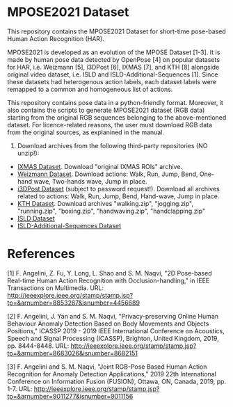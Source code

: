 # MPOSE2021 Dataset

This repository contains the MPOSE2021 Dataset for short-time pose-based Human Action Recognition (HAR). 

MPOSE2021 is developed as an evolution of the MPOSE Dataset [1-3]. It is made by human pose data detected by OpenPose [4] on popular datasets for HAR, i.e. Weizmann [5], i3DPost [6], IXMAS [7], and KTH [8] alongside original video dataset, i.e. ISLD and ISLD-Additional-Sequences [1]. Since these datasets had heterogenous action labels, each dataset labels were remapped to a common and homogeneous list of actions.

This repository contains pose data in a python-friendly format. Moreover, it also contains the scripts to generate MPOSE2021 dataset (RGB data) starting from the original RGB sequences belonging to the above-mentioned dataset. For licence-related reasons, the user must download RGB data from the original sources, as explanined in the manual.

1. Download archives from the following third-party repositories (NO unzip!):
  * [IXMAS Dataset](https://www.epfl.ch/labs/cvlab/data/data-ixmas10). Download "original IXMAS ROIs" archive.
  * [Weizmann Dataset](http://www.wisdom.weizmann.ac.il/~vision/SpaceTimeActions.html). Download actions: Walk, Run, Jump, Bend, One-hand wave, Two-hands wave, Jump in place.
  * [i3DPost Dataset](http://kahlan.eps.surrey.ac.uk/i3dpost_action/) (subject to password request!). Download all archives related to actions: Walk, Run, Jump, Bend, Hand-wave, Jump in place.
  * [KTH Dataset](https://www.csc.kth.se/cvap/actions/). Download archives "walking.zip", "jogging.zip", "running.zip", "boxing.zip", "handwaving.zip", "handclapping.zip"
  * [ISLD Dataset]()
  * [ISLD-Additional-Sequences Dataset]()

# References
[1] F. Angelini, Z. Fu, Y. Long, L. Shao and S. M. Naqvi, "2D Pose-based Real-time Human Action Recognition with Occlusion-handling," in IEEE Transactions on Multimedia. URL: http://ieeexplore.ieee.org/stamp/stamp.jsp?tp=&arnumber=8853267&isnumber=4456689

[2] F. Angelini, J. Yan and S. M. Naqvi, "Privacy-preserving Online Human Behaviour Anomaly Detection Based on Body Movements and Objects Positions," ICASSP 2019 - 2019 IEEE International Conference on Acoustics, Speech and Signal Processing (ICASSP), Brighton, United Kingdom, 2019, pp. 8444-8448. URL: http://ieeexplore.ieee.org/stamp/stamp.jsp?tp=&arnumber=8683026&isnumber=8682151

[3] F. Angelini and S. M. Naqvi, "Joint RGB-Pose Based Human Action Recognition for Anomaly Detection Applications," 2019 22th International Conference on Information Fusion (FUSION), Ottawa, ON, Canada, 2019, pp. 1-7. URL: http://ieeexplore.ieee.org/stamp/stamp.jsp?tp=&arnumber=9011277&isnumber=9011156
